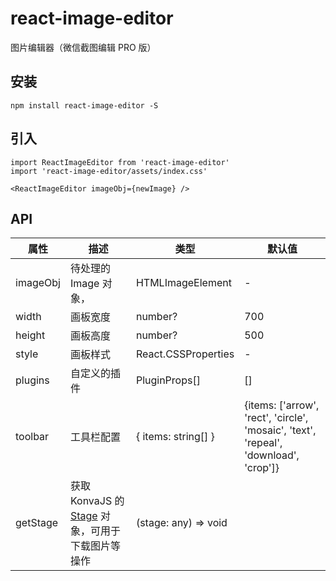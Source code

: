 # react-image-editor
图片编辑器（微信截图编辑 PRO 版）

## 安装

```
npm install react-image-editor -S
```

## 引入

```
import ReactImageEditor from 'react-image-editor'
import 'react-image-editor/assets/index.css'

<ReactImageEditor imageObj={newImage} />
```

## API

| 属性 | 描述 | 类型 | 默认值 |
| --- | --- | --- | --- |
| imageObj | 待处理的 Image 对象， | HTMLImageElement | - |
| width | 画板宽度 | number? | 700 |
| height | 画板高度 | number? | 500 |
| style | 画板样式 | React.CSSProperties | - |
| plugins | 自定义的插件 | PluginProps[] | [] |
| toolbar | 工具栏配置 | { items: string[] } | {items: ['arrow', 'rect', 'circle', 'mosaic', 'text', 'repeal', 'download', 'crop']} |
| getStage | 获取 KonvaJS 的 [Stage](https://konvajs.org/api/Konva.Stage.html) 对象，可用于下载图片等操作 | (stage: any) => void |